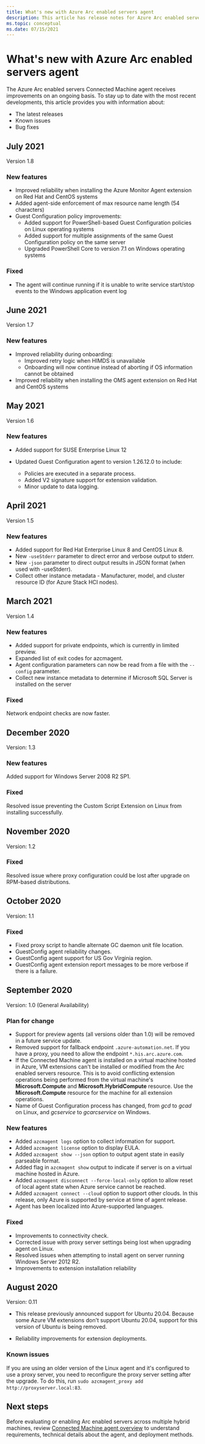 ```yaml
---
title: What's new with Azure Arc enabled servers agent
description: This article has release notes for Azure Arc enabled servers agent. For many of the summarized issues, there are links to more details.
ms.topic: conceptual
ms.date: 07/15/2021
---
```


# What's new with Azure Arc enabled servers agent

The Azure Arc enabled servers Connected Machine agent receives improvements on an ongoing basis. To stay up to date with the most recent developments, this article provides you with information about:

- The latest releases
- Known issues
- Bug fixes

## July 2021

Version 1.8

### New features

- Improved reliability when installing the Azure Monitor Agent extension on Red Hat and CentOS systems
- Added agent-side enforcement of max resource name length (54 characters)
- Guest Configuration policy improvements:
  - Added support for PowerShell-based Guest Configuration policies on Linux operating systems
  - Added support for multiple assignments of the same Guest Configuration policy on the same server
  - Upgraded PowerShell Core to version 7.1 on Windows operating systems

### Fixed

- The agent will continue running if it is unable to write service start/stop events to the Windows application event log

## June 2021

Version 1.7

### New features

- Improved reliability during onboarding:
  - Improved retry logic when HIMDS is unavailable
  - Onboarding will now continue instead of aborting if OS information cannot be obtained
- Improved reliability when installing the OMS agent extension on Red Hat and CentOS systems

## May 2021

Version 1.6

### New features

- Added support for SUSE Enterprise Linux 12
- Updated Guest Configuration agent to version 1.26.12.0 to include:

   - Policies are executed in a separate process.
   - Added V2 signature support for extension validation.
   - Minor update to data logging.

## April 2021

Version 1.5

### New features

- Added support for Red Hat Enterprise Linux 8 and CentOS Linux 8.
- New `-useStderr` parameter to direct error and verbose output to stderr.
- New `-json` parameter to direct output results in JSON format (when used with -useStderr).
- Collect other instance metadata - Manufacturer, model, and cluster resource ID (for Azure Stack HCI nodes).
 
## March 2021

Version 1.4

### New features

- Added support for private endpoints, which is currently in limited preview.
- Expanded list of exit codes for azcmagent.
- Agent configuration parameters can now be read from a file with the `--config` parameter.
- Collect new instance metadata to determine if Microsoft SQL Server is installed on the server

### Fixed

Network endpoint checks are now faster.

## December 2020

Version: 1.3

### New features

Added support for Windows Server 2008 R2 SP1.

### Fixed

Resolved issue preventing the Custom Script Extension on Linux from installing successfully.

## November 2020

Version: 1.2

### Fixed

Resolved issue where proxy configuration could be lost after upgrade on RPM-based distributions.

## October 2020

Version: 1.1

### Fixed

- Fixed proxy script to handle alternate GC daemon unit file location.
- GuestConfig agent reliability changes.
- GuestConfig agent support for US Gov Virginia region.
- GuestConfig agent extension report messages to be more verbose if there is a failure.

## September 2020

Version: 1.0 (General Availability)

### Plan for change

- Support for preview agents (all versions older than 1.0) will be removed in a future service update.
- Removed support for fallback endpoint `.azure-automation.net`. If you have a proxy, you need to allow the endpoint `*.his.arc.azure.com`.
- If the Connected Machine agent is installed on a virtual machine hosted in Azure, VM extensions can't be installed or modified from the Arc enabled servers resource. This is to avoid conflicting extension operations being performed from the virtual machine's **Microsoft.Compute** and **Microsoft.HybridCompute** resource. Use the **Microsoft.Compute** resource for the machine for all extension operations.
- Name of Guest Configuration process has changed, from *gcd* to *gcad* on Linux, and *gcservice* to *gcarcservice* on Windows.

### New features

- Added `azcmagent logs` option to collect information for support.
- Added `azcmagent license` option to display EULA.
- Added `azcmagent show --json` option to output agent state in easily parseable format.
- Added flag in `azcmagent show` output to indicate if server is on a virtual machine hosted in Azure.
- Added `azcmagent disconnect --force-local-only` option to allow reset of local agent state when Azure service cannot be reached.
- Added `azcmagent connect --cloud` option to support other clouds. In this release, only Azure is supported by service at time of agent release.
- Agent has been localized into Azure-supported languages.

### Fixed

- Improvements to connectivity check.
- Corrected issue with proxy server settings being lost when upgrading agent on Linux.
- Resolved issues when attempting to install agent on server running Windows Server 2012 R2.
- Improvements to extension installation reliability

## August 2020

Version: 0.11

- This release previously announced support for Ubuntu 20.04. Because some Azure VM extensions don't support Ubuntu 20.04, support for this version of Ubuntu is being removed.

- Reliability improvements for extension deployments.

### Known issues

If you are using an older version of the Linux agent and it's configured to use a proxy server, you need to reconfigure the proxy server setting after the upgrade. To do this, run `sudo azcmagent_proxy add http://proxyserver.local:83`.

## Next steps

Before evaluating or enabling Arc enabled servers across multiple hybrid machines, review [Connected Machine agent overview](agent-overview.md) to understand requirements, technical details about the agent, and deployment methods.
